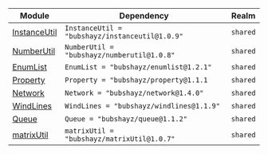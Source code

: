 | Module | Dependency | Realm |
| -- | -- | -- |
| [InstanceUtil](https://bubshayz.github.io/Roblox-Modules/api/InstanceUtil) | `InstanceUtil = "bubshayz/instanceutil@1.0.9"` | `shared` |
| [NumberUtil](https://bubshayz.github.io/Roblox-Modules/api/NumberUtil) | `NumberUtil = "bubshayz/numberutil@1.0.8"` | `shared` |
| [EnumList](https://bubshayz.github.io/Roblox-Modules/api/EnumList) | `EnumList = "bubshayz/enumlist@1.2.1"` | `shared` |
| [Property](https://bubshayz.github.io/Roblox-Modules/api/Property) | `Property = "bubshayz/property@1.1.1` | `shared` |
| [Network](https://bubshayz.github.io/Roblox-Modules/api/Network) | `Network = "bubshayz/network@1.4.0"` | `shared` |
| [WindLines](https://bubshayz.github.io/Roblox-Modules/api/WindLines) | `WindLines = "bubshayz/windlines@1.1.9"` | `shared` |
| [Queue](https://bubshayz.github.io/Roblox-Modules/api/Queue) | `Queue = "bubshayz/queue@1.1.2"` | `shared` |
| [matrixUtil](https://bubshayz.github.io/Roblox-Modules/api/matrixUtil) | `matrixUtil = "bubshayz/matrixUtil@1.0.7"` | `shared` |